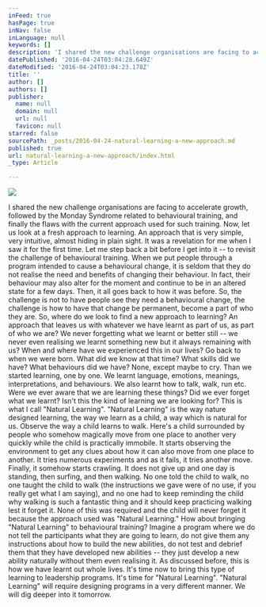 ```yaml
---
inFeed: true
hasPage: true
inNav: false
inLanguage: null
keywords: []
description: 'I shared the new challenge organisations are facing to accelerate growth, followed by the Monday Syndrome related to behavioural training, and finally the flaws with the current approach used for such training. Now, let us look at a fresh approach to learning. An approach that is very simple, very intuitive, almost hiding in plain sight. It was a revelation for me when I saw it for the first time. Let me step back a bit before I get into it – to revisit the challenge of behavioural training. When we put people through a program intended to cause a behavioural change, it is seldom that they do not realise the need and benefits of changing their behaviour. In fact, their behaviour may also alter for the moment and continue to be in an altered state for a few days. Then, it all goes back to how it was before. So, the challenge is not to have people see they need a behavioural change, the challenge is how to have that change be permanent, become a part of who they are. So, where do we look to find a new approach to learning? An approach that leaves us with whatever we have learnt as part of us, as part of who we are? We never forgetting what we learnt or better still – we never even realising we learnt something new but it always remaining with us? When and where have we experienced this in our lives? Go back to when we were born. What did we know at that time? What skills did we have? What behaviours did we have? None, except maybe to cry. Than we started learning, one by one. We learnt language, emotions, meanings, interpretations, and behaviours. We also learnt how to talk, walk, run etc. Were we ever aware that we are learning these things? Did we ever forget what we learnt? Isn’t this the kind of learning we are looking for? This is what I call “Natural Learning”. “Natural Learning” is the way nature designed learning, the way we learn as a child, a way which is natural for us. Observe the way a child learns to walk. Here’s a child surrounded by people who somehow magically move from one place to another very quickly while the child is practically immobile. It starts observing the environment to get any clues about how it can also move from one place to another. It tries numerous experiments and as it fails, it tries another move. Finally, it somehow starts crawling. It does not give up and one day is standing, then surfing, and then walking. No one told the child to walk, no one taught the child to walk (the instructions we gave were of no use, if you really get what I am saying), and no one had to keep reminding the child why walking is such a fantastic thing and it should keep practicing walking lest it forget it. None of this was required and the child will never forget it because the approach used was “Natural Learning.” How about bringing “Natural Learning” to behavioural training? Imagine a program where we do not tell the participants what they are going to learn, do not give them any instructions about how to build the new abilities, do not test and debrief them that they have developed new abilities – they just develop a new ability naturally without them even realising it. As discussed before, this is how we have learnt out whole lives. It’s time now to bring this type of learning to leadership programs. It’s time for “Natural Learning”. “Natural Learning” will require designing programs in a very different manner. We will dig deeper into it tomorrow.'
datePublished: '2016-04-24T03:04:28.649Z'
dateModified: '2016-04-24T03:04:23.178Z'
title: ''
author: []
authors: []
publisher:
  name: null
  domain: null
  url: null
  favicon: null
starred: false
sourcePath: _posts/2016-04-24-natural-learning-a-new-approach.md
published: true
url: natural-learning-a-new-approach/index.html
_type: Article

---
```

![](https://the-grid-user-content.s3-us-west-2.amazonaws.com/6f970465-f50d-4124-9919-d0e40ea70466.jpg)

I shared the new challenge organisations are facing to accelerate growth, followed by the Monday Syndrome related to behavioural training, and finally the flaws with the current approach used for such training. Now, let us look at a fresh approach to learning. An approach that is very simple, very intuitive, almost hiding in plain sight. It was a revelation for me when I saw it for the first time. Let me step back a bit before I get into it -- to revisit the challenge of behavioural training. When we put people through a program intended to cause a behavioural change, it is seldom that they do not realise the need and benefits of changing their behaviour. In fact, their behaviour may also alter for the moment and continue to be in an altered state for a few days. Then, it all goes back to how it was before. So, the challenge is not to have people see they need a behavioural change, the challenge is how to have that change be permanent, become a part of who they are. So, where do we look to find a new approach to learning? An approach that leaves us with whatever we have learnt as part of us, as part of who we are? We never forgetting what we learnt or better still -- we never even realising we learnt something new but it always remaining with us? When and where have we experienced this in our lives? Go back to when we were born. What did we know at that time? What skills did we have? What behaviours did we have? None, except maybe to cry. Than we started learning, one by one. We learnt language, emotions, meanings, interpretations, and behaviours. We also learnt how to talk, walk, run etc. Were we ever aware that we are learning these things? Did we ever forget what we learnt? Isn't this the kind of learning we are looking for? This is what I call "Natural Learning". "Natural Learning" is the way nature designed learning, the way we learn as a child, a way which is natural for us. Observe the way a child learns to walk. Here's a child surrounded by people who somehow magically move from one place to another very quickly while the child is practically immobile. It starts observing the environment to get any clues about how it can also move from one place to another. It tries numerous experiments and as it fails, it tries another move. Finally, it somehow starts crawling. It does not give up and one day is standing, then surfing, and then walking. No one told the child to walk, no one taught the child to walk (the instructions we gave were of no use, if you really get what I am saying), and no one had to keep reminding the child why walking is such a fantastic thing and it should keep practicing walking lest it forget it. None of this was required and the child will never forget it because the approach used was "Natural Learning." How about bringing "Natural Learning" to behavioural training? Imagine a program where we do not tell the participants what they are going to learn, do not give them any instructions about how to build the new abilities, do not test and debrief them that they have developed new abilities -- they just develop a new ability naturally without them even realising it. As discussed before, this is how we have learnt out whole lives. It's time now to bring this type of learning to leadership programs. It's time for "Natural Learning". "Natural Learning" will require designing programs in a very different manner. We will dig deeper into it tomorrow.